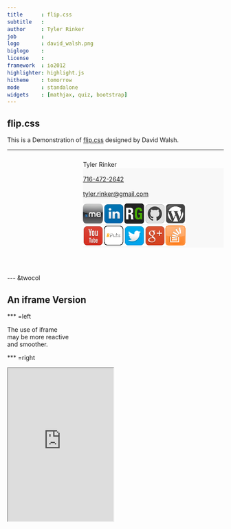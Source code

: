 ```yaml
---
title      : flip.css
subtitle   : 
author     : Tyler Rinker
job        : 
logo       : david_walsh.png
biglogo    : 
license    : 
framework  : io2012
highlighter: highlight.js
hitheme    : tomorrow
mode       : standalone
widgets    : [mathjax, quiz, bootstrap]
---
```




## flip.css

This is a Demonstration of [flip.css](http://davidwalsh.name/css-flip) designed by David Walsh.

---

<div class="flip-container" ontouchstart="this.classList.toggle('hover');" style="margin-top:5%; margin-left:35%;">
   <div class="flipper">
   <div class="front">
   <span class="name2">Tyler Rinker</span>
   </div>
   <div class="back" style="background:#f8f8f8;">
   <a href="http://trinker.github.io/card/contact" target="_blank"><div class="back-logo"></div></a>
   <div class="back-title"><br><a href="tel:716-472-2642" target="_blank">716-472-2642</a><br><br><a href="mailto:tyler.rinker@gmail.com" target="_blank">tyler.rinker@gmail.com</a></div>
				<p><a target="_blank" href="http://about.me/tylerrinker"><img src="https://github.com/trinker/cv/raw/master/icons/aboutme.png" alt="" /></a><a target="_blank" href="http://www.linkedin.com/pub/tyler-rinker/39/36b/1a0"><img src="https://github.com/trinker/cv/raw/master/icons/linkedin.png" alt="" /></a><a target="_blank" href="https://www.researchgate.net/profile/Tyler_Rinker"><img src="https://github.com/trinker/cv/raw/master/icons/researchgate.png" alt="" /></a><a target="_blank" href="https://github.com/trinker"><img src="https://github.com/trinker/cv/raw/master/icons/github_2.png" alt="" /></a><a target="_blank" href="http://trinkerrstuff.wordpress.com/"><img src="https://github.com/trinker/cv/raw/master/icons/wordpress.png" alt="" /></a><br>
				<a target="_blank" href="http://www.youtube.com/channel/UCOuzoXJpWWOFop7_nlJ5-hw/videos"><img src="https://github.com/trinker/cv/raw/master/icons/youtube.png" alt="" /></a
				<a target="_blank" href="http://rpubs.com/trinker"><img src="https://github.com/trinker/cv/raw/master/icons/rpubs.png" alt="" /></a><a target="_blank" href="https://twitter.com/tylerrinker"><img src="https://github.com/trinker/cv/raw/master/icons/twitter.png" alt="" /></a><a target="_blank" href="https://plus.google.com/u/0/107881588921166122909/posts"><img src="https://github.com/trinker/cv/raw/master/icons/google_plus.png" alt="" /></a><a target="_blank" href="http://stackoverflow.com/users/1000343/tyler-rinker"><img src="https://github.com/trinker/cv/raw/master/icons/stackoverflow.png" alt="" /></a>
			</div>
		</div>
	</div>
	<br /><br />
	

--- &twocol

## An iframe Version ##

*** =left

The use of iframe     
may be more reactive     
and smoother.    

*** =right

<iframe src="http://trinker.github.io/card/" width="245" height="355">Your browser does not support iframes.</iframe>


